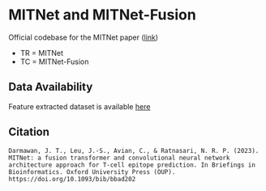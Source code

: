 # MITNet and MITNet-Fusion
Official codebase for the MITNet paper ([link](https://doi.org/10.1093/bib/bbad202))

- TR = MITNet
- TC = MITNet-Fusion

## Data Availability
Feature extracted dataset is available [here](https://doi.org/10.5281/zenodo.7954428)

## Citation
```
Darmawan, J. T., Leu, J.-S., Avian, C., & Ratnasari, N. R. P. (2023). MITNet: a fusion transformer and convolutional neural network architecture approach for T-cell epitope prediction. In Briefings in Bioinformatics. Oxford University Press (OUP). https://doi.org/10.1093/bib/bbad202
```